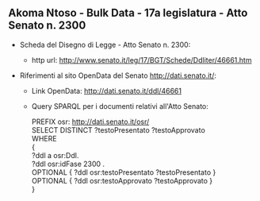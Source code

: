 ## Akoma Ntoso - Bulk Data - 17a legislatura - Atto Senato n. 2300 ##

* Scheda del Disegno di Legge - Atto Senato n. 2300:
	* http url: http://www.senato.it/leg/17/BGT/Schede/Ddliter/46661.htm

* Riferimenti al sito OpenData del Senato http://dati.senato.it/:
	* Link OpenData: http://dati.senato.it/ddl/46661
	* Query SPARQL per i documenti relativi all'Atto Senato:

        PREFIX osr: <http://dati.senato.it/osr/>  
		SELECT DISTINCT ?testoPresentato ?testoApprovato  
		WHERE  
		{  
		    ?ddl a osr:Ddl.  
		    ?ddl osr:idFase 2300 .  
		    OPTIONAL { ?ddl osr:testoPresentato ?testoPresentato }  
		    OPTIONAL { ?ddl osr:testoApprovato ?testoApprovato }  
		}
		
